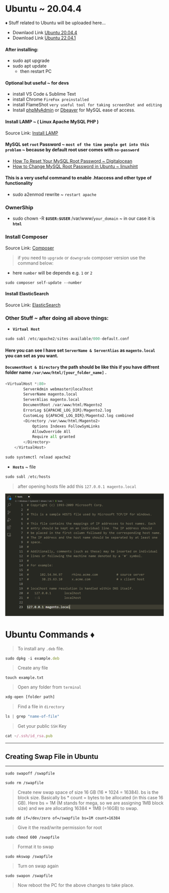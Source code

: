 # Ubuntu ~ 20.04.4

♦ Stuff related to Ubuntu will be uploaded here...

- Downlaod Link [Ubuntu 20.04.4](https://releases.ubuntu.com/20.04.4/)
- Download Link [Ubuntu 22.04.1](https://releases.ubuntu.com/22.04/)

#### After installing:

- sudo apt upgrade
- sudo apt update
  - then restart PC

#### Optional but useful ~ for devs

- install VS Code `&` Sublime Text
- install Chrome `FireFox preinstalled`
- install FlameShot `very useful tool for taking screenShot and editing`
- Install [phpMyAdmin](https://www.digitalocean.com/community/tutorials/how-to-install-and-secure-phpmyadmin-on-ubuntu-20-04) or [Dbeaver](https://computingforgeeks.com/install-and-configure-dbeaver-on-ubuntu-debian/) for MySQL ease of access.

#### Install LAMP ~ ( Linux Apache MySQL PHP )

Source Link: [Install LAMP](https://www.digitalocean.com/community/tutorials/how-to-install-linux-apache-mysql-php-lamp-stack-on-ubuntu-20-04)

#### MySQL set `root` Password ~ `most of the time people get into this problem` ~ because by default root user comes with `no-password`
- [How To Reset Your MySQL  Root Password ~ Digitalocean](https://www.digitalocean.com/community/tutorials/how-to-reset-your-mysql-or-mariadb-root-password-on-ubuntu-20-04)
- [How to Change MySQL Root Password in Ubuntu ~ linuxhint](https://linuxhint.com/change-mysql-password-ubuntu-22-04/)

#### This is a very useful command to enable .htaccess and other type of functionality
- sudo a2enmod rewrite ~ `restart apache`

### OwnerShip

- sudo chown -R **`$USER:$USER`** /var/www/`your_domain` ~ in our case it is **`html`**

### Install Composer

Source Link: [Composer](https://www.digitalocean.com/community/tutorials/how-to-install-and-use-composer-on-ubuntu-20-04)

> if you need to `upgrade` or `downgrade` composer version use the command below:
- here `number` will be depends e.g. `1` or `2`
```
sudo composer self-update --number
```

#### Install ElasticSearch

Source Link: [ElasticSearch](https://www.digitalocean.com/community/tutorials/how-to-install-and-configure-elasticsearch-on-ubuntu-20-04)

### Other Stuff ~ after doing all above things:

- **`Virtual Host`**

```python
sudo subl /etc/apache2/sites-available/000-default.conf
```

#### Here you can see I have set `ServerName & ServerAlias` as `magento.local` you can set as you want.

#### `DocumentRoot & Directory` the path should be like this if you have diffrent folder name `/var/www/html/[your_folder_name]` .

```python
<VirtualHost *:80>
        ServerAdmin webmaster@localhost
        ServerName magento.local
        ServerAlias magento.local
        DocumentRoot /var/www/html/Magento2
        ErrorLog ${APACHE_LOG_DIR}/Magento2.log
        CustomLog ${APACHE_LOG_DIR}/Magento2.log combined
        <Directory /var/www/html/Magento2>
            Options Indexes FollowSymLinks
            AllowOverride All
            Require all granted
        </Directory>
    </VirtualHost>
```

```php
sudo systemctl reload apache2
```

- **`Hosts`** ~ file

```javascript
sudo subl /etc/hosts
```

> after opening hosts file add this `127.0.0.1 magento.local`

![hosts file preview](https://github.com/SaadiDK-003/developers-library/blob/master/img/hosts_file.PNG "Hosts File Preview")


# Ubuntu Commands ♦

> To install any `.deb` file.
```javascript
sudo dpkg -i example.deb
```
> Create any file
```
touch example.txt
```
> Open any folder from `terminal`
```javascript
xdg-open [folder path]  
```
> Find a file in `directory`
```python
ls | grep "name-of-file"
```
> Get your public `SSH` Key
```javascript
cat ~/.ssh/id_rsa.pub
```
---
## Creating Swap File in Ubuntu
---
```
sudo swapoff /swapfile
```
```
sudo rm /swapfile
```
> Create new swap space of size 16 GB (16 * 1024 = 16384). bs is the block size. Basically bs * count = bytes to be allocated (in this case 16 GB). Here bs = 1M (M stands for mega, so we are assigning 1MB block size) and we are allocating 16384 * 1MB (=16GB) to swap.
```
sudo dd if=/dev/zero of=/swapfile bs=1M count=16384
```
> Give it the read/write permission for root
```
sudo chmod 600 /swapfile
```
> Format it to swap
```
sudo mkswap /swapfile
```
> Turn on swap again
```
sudo swapon /swapfile
```
> Now reboot the PC for the above changes to take place.